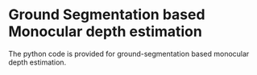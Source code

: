 # Ground Segmentation based Monocular depth estimation
 The python code is provided for ground-segmentation based monocular depth estimation.
